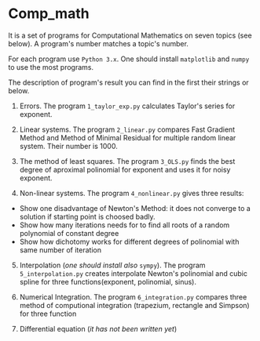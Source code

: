 # Comp_math

It is a set of programs for Computational Mathematics on seven topics (see below). A program's number matches a topic's number.

For each program use `Python 3.x`. One should install `matplotlib` and `numpy` to use the most programs.

The description of program's result you can find in the first their strings or below. 

1. Errors. The program `1_taylor_exp.py` calculates Taylor's series for exponent.

2. Linear systems. The program `2_linear.py` compares Fast Gradient Method and Method of Minimal Residual for multiple random linear system. Their number is 1000.

3. The method of least squares. The program `3_OLS.py` finds the best degree of aproximal polinomial for exponent and uses it for noisy exponent.

4. Non-linear systems. The program `4_nonlinear.py` gives three results:
  * Show one disadvantage of Newton's Method: it does not converge to a solution if starting point is choosed badly.
  * Show how many iterations needs for to find all roots of a random polynomial of constant degree
  * Show how dichotomy works for different degrees of polinomial with same number of iteration

5. Interpolation (*one should install also* `sympy`). The program `5_interpolation.py` creates interpolate Newton's polinomial and cubic spline for three functions(exponent, polinomial, sinus).

6. Numerical Integration. The program `6_integration.py` compares three method of computional integration (trapezium, rectangle and Simpson) for three function

7. Differential equation (*it has not been written yet*)
